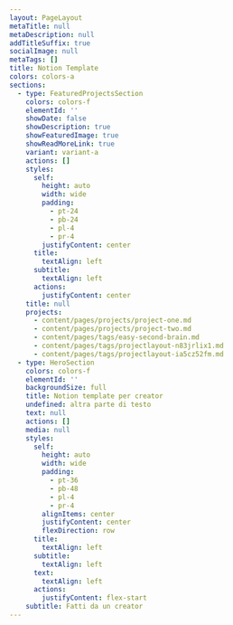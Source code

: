 ```yaml
---
layout: PageLayout
metaTitle: null
metaDescription: null
addTitleSuffix: true
socialImage: null
metaTags: []
title: Notion Template
colors: colors-a
sections:
  - type: FeaturedProjectsSection
    colors: colors-f
    elementId: ''
    showDate: false
    showDescription: true
    showFeaturedImage: true
    showReadMoreLink: true
    variant: variant-a
    actions: []
    styles:
      self:
        height: auto
        width: wide
        padding:
          - pt-24
          - pb-24
          - pl-4
          - pr-4
        justifyContent: center
      title:
        textAlign: left
      subtitle:
        textAlign: left
      actions:
        justifyContent: center
    title: null
    projects:
      - content/pages/projects/project-one.md
      - content/pages/projects/project-two.md
      - content/pages/tags/easy-second-brain.md
      - content/pages/tags/projectlayout-n83jrlix1.md
      - content/pages/tags/projectlayout-ia5cz52fm.md
  - type: HeroSection
    colors: colors-f
    elementId: ''
    backgroundSize: full
    title: Notion template per creator
    undefined: altra parte di testo
    text: null
    actions: []
    media: null
    styles:
      self:
        height: auto
        width: wide
        padding:
          - pt-36
          - pb-48
          - pl-4
          - pr-4
        alignItems: center
        justifyContent: center
        flexDirection: row
      title:
        textAlign: left
      subtitle:
        textAlign: left
      text:
        textAlign: left
      actions:
        justifyContent: flex-start
    subtitle: Fatti da un creator
---
```


